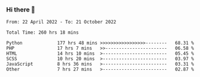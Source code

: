 ### Hi there 👋

<!--START_SECTION:waka-->

```text
From: 22 April 2022 - To: 21 October 2022

Total Time: 260 hrs 18 mins

Python             177 hrs 48 mins >>>>>>>>>>>>>>>>>--------   68.31 %
PHP                17 hrs 7 mins   >>-----------------------   06.58 %
HTML               14 hrs 10 mins  >------------------------   05.45 %
SCSS               10 hrs 20 mins  >------------------------   03.97 %
JavaScript         8 hrs 36 mins   >------------------------   03.31 %
Other              7 hrs 27 mins   >------------------------   02.87 %
```

<!--END_SECTION:waka-->

<!--
**umarfarouk98/umarfarouk98** is a ✨ _special_ ✨ repository because its `README.md` (this file) appears on your GitHub profile.

Here are some ideas to get you started:

- 🔭 I’m currently working on ...
- 🌱 I’m currently learning ...
- 👯 I’m looking to collaborate on ...
- 🤔 I’m looking for help with ...
- 💬 Ask me about ...
- 📫 How to reach me: ...
- 😄 Pronouns: ...
- ⚡ Fun fact: ...
-->
